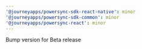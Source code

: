 ```yaml
---
'@journeyapps/powersync-sdk-react-native': minor
'@journeyapps/powersync-sdk-common': minor
'@journeyapps/powersync-react': minor
---
```


Bump version for Beta release

